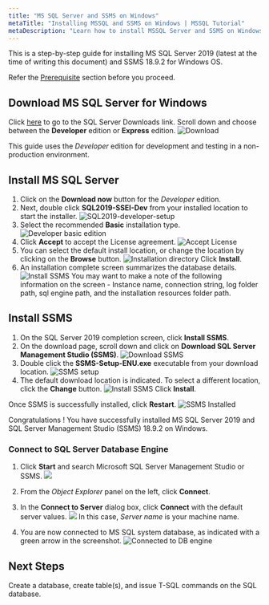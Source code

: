 ```yaml
---
title: "MS SQL Server and SSMS on Windows"
metaTitle: "Installing MSSQL and SSMS on Windows | MSSQL Tutorial"
metaDescription: "Learn how to install MSSQL Server and SSMS on Windows by following this step by step instructions guide"
---
```


This is a step-by-step guide for installing MS SQL Server 2019 (latest at the time of writing this document) and SSMS 18.9.2 for Windows OS.

Refer the [Prerequisite](1-prerequisite.md) section before you proceed.

## Download MS SQL Server for Windows

Click [here](https://www.microsoft.com/en-us/sql-server/sql-server-downloads) to go to the SQL Server Downloads link.
Scroll down and choose between the **Developer** edition or **Express** edition.
![Download](../../assets/download.png)

   This guide uses the *Developer* edition for development and testing in a non-production environment.

## Install MS SQL Server

1. Click on the **Download now** button for the *Developer* edition.
1. Next, double click **SQL2019-SSEI-Dev** from your installed location to start the installer.
![SQL2019-developer-setup](../../assets/SQL2019-developer-setup.png)
1. Select the recommended **Basic** installation type.
![Developer basic edition](../../assets/developer-basic-edition.png)
1. Click **Accept** to accept the License agreement.
![Accept License](../../assets/license.png)
1. You can select the default install location, or change the location by clicking on the **Browse** button.
![Installation directory](../../assets/install-location.png)
Click **Install**.
1. An installation complete screen summarizes the database details.
![Install SSMS](../../assets/install-ssms.png)
 You may want to make a note of the following information on the screen - Instance name, connection string, log folder path, sql engine path, and the installation resources folder path.

## Install SSMS

1. On the SQL Server 2019 completion screen, click **Install SSMS**.
1. On the download page, scroll down and click on **Download SQL Server Management Studio (SSMS)**.
![Download SSMS](../../assets/download-ssms.png)
1. Double click the **SSMS-Setup-ENU.exe** executable from your download location.
![SSMS setup](../../assets/ssms-setup.png)
1. The default download location is indicated. To select a different location, click the **Change** button.
![Install SSMS](../../assets/ssms-location.png)
Click **Install**.

Once SSMS is successfully installed, click **Restart**.
![SSMS Installed](../../assets/ssms-installed.png)

Congratulations ! You have successfully installed MS SQL Server 2019 and SQL Server Management Studio (SSMS) 18.9.2 on Windows.

### Connect to SQL Server Database Engine

1. Click **Start** and search Microsoft SQL Server Management Studio or SSMS.
![](../../assets/select-ssms.png)
1. From the *Object Explorer* panel on the left, click **Connect**.
1. In the **Connect to Server** dialog box, click **Connect** with the default server values.
![](../../assets/connect-to-server.png)
In this case, *Server name* is your machine name.

1. You are now connected to MS SQL system database, as indicated with a green arrow in the screenshot.
![Connected to DB engine](../../assets/dbengine-connect.png)

## Next Steps

Create a database, create table(s), and issue T-SQL commands on the SQL database.
